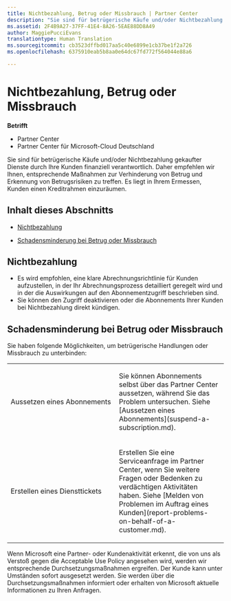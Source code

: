 ```yaml
---
title: Nichtbezahlung, Betrug oder Missbrauch | Partner Center
description: "Sie sind für betrügerische Käufe und/oder Nichtbezahlung gekaufter Dienste durch Ihre Kunden finanziell verantwortlich. Daher empfehlen wir Ihnen, entsprechende Maßnahmen zur Verhinderung von Betrug und Erkennung von Betrugsrisiken zu treffen."
ms.assetid: 2F4B9A27-37FF-41E4-8A26-5EAE88DD8A49
author: MaggiePucciEvans
translationtype: Human Translation
ms.sourcegitcommit: cb3523dffbd017aa5c40e6899e1cb37be1f2a726
ms.openlocfilehash: 6375910eab5b8aa0e64dc67fd772f564044e88a6

---
```


# Nichtbezahlung, Betrug oder Missbrauch

**Betrifft**

-  Partner Center
-  Partner Center für Microsoft-Cloud Deutschland

Sie sind für betrügerische Käufe und/oder Nichtbezahlung gekaufter Dienste durch Ihre Kunden finanziell verantwortlich. Daher empfehlen wir Ihnen, entsprechende Maßnahmen zur Verhinderung von Betrug und Erkennung von Betrugsrisiken zu treffen. Es liegt in Ihrem Ermessen, Kunden einen Kreditrahmen einzuräumen.

## Inhalt dieses Abschnitts


-   [Nichtbezahlung](#nonpayment)

-   [Schadensminderung bei Betrug oder Missbrauch](#fraudmisusemitigation)

## <a href="" id="nonpayment"></a>Nichtbezahlung


-   Es wird empfohlen, eine klare Abrechnungsrichtlinie für Kunden aufzustellen, in der Ihr Abrechnungsprozess detailliert geregelt wird und in der die Auswirkungen auf den Abonnementzugriff beschrieben sind.
-   Sie können den Zugriff deaktivieren oder die Abonnements Ihrer Kunden bei Nichtbezahlung direkt kündigen.

## <a href="" id="fraudmisusemitigation"></a>Schadensminderung bei Betrug oder Missbrauch


Sie haben folgende Möglichkeiten, um betrügerische Handlungen oder Missbrauch zu unterbinden:

<table>
<colgroup>
<col width="50%" />
<col width="50%" />
</colgroup>
<tbody>
<tr class="odd">
<td>Aussetzen eines Abonnements</td>
<td><p>Sie können Abonnements selbst über das Partner Center aussetzen, während Sie das Problem untersuchen. Siehe [Aussetzen eines Abonnements](suspend-a-subscription.md).</p></td>
</tr>
<tr class="even">
<td>Erstellen eines Diensttickets</td>
<td><p>Erstellen Sie eine Serviceanfrage im Partner Center, wenn Sie weitere Fragen oder Bedenken zu verdächtigen Aktivitäten haben. Siehe [Melden von Problemen im Auftrag eines Kunden](report-problems-on-behalf-of-a-customer.md).</p></td>
</tr>
</tbody>
</table>

 

Wenn Microsoft eine Partner- oder Kundenaktivität erkennt, die von uns als Verstoß gegen die Acceptable Use Policy angesehen wird, werden wir entsprechende Durchsetzungsmaßnahmen ergreifen. Der Kunde kann unter Umständen sofort ausgesetzt werden. Sie werden über die Durchsetzungsmaßnahmen informiert oder erhalten von Microsoft aktuelle Informationen zu Ihren Anfragen.

 

 






<!--HONumber=Jan17_HO2-->


